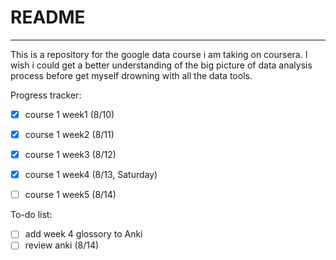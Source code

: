 # README
---
This is a repository for the google data course i am taking on coursera. I wish i could get a better understanding of the big picture of data analysis process before get myself drowning with all the data tools.

Progress tracker:
- [x] course 1 week1 (8/10)
- [x] course 1 week2 (8/11)
- [x] course 1 week3 (8/12)
- [x] course 1 week4 (8/13, Saturday) 
- [ ] course 1 week5 (8/14)




To-do list:
- [ ] add week 4 glossory to Anki
- [ ] review anki (8/14)